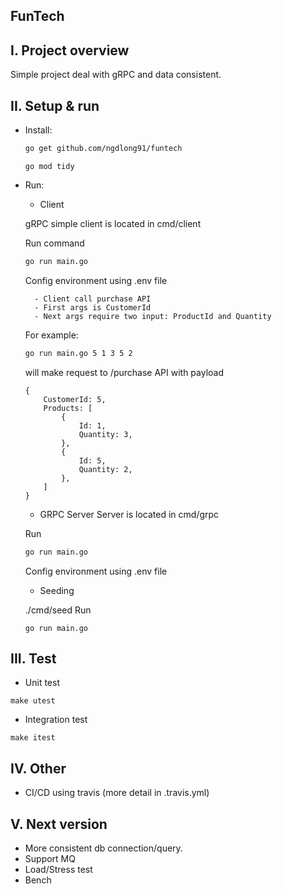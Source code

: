 FunTech
-

I. Project overview
---
Simple project deal with gRPC and data consistent.

II. Setup & run
-
- Install:
    
  ```sh
  go get github.com/ngdlong91/funtech
  ```
  
  ```shell script
  go mod tidy
  ```

- Run:

    - Client
    
    gRPC simple client is located in cmd/client
    
    Run command
    ```sh
    go run main.go
    ```
     
    Config environment using .env file
    
        - Client call purchase API
        - First args is CustomerId
        - Next args require two input: ProductId and Quantity
    
    For example:
    
    ```sh
    go run main.go 5 1 3 5 2
     ``` 
  will make request to /purchase API with payload
    ```code
    {
        CustomerId: 5,
        Products: [
            {
                Id: 1,
                Quantity: 3,
            },
            {
                Id: 5,
                Quantity: 2,
            },
        ]
    }
    ```
    - GRPC Server
    Server is located in cmd/grpc
    
    Run 
    ```sh
    go run main.go
    ```
    
  Config environment using .env file
  
  - Seeding
  
  ./cmd/seed
  Run
  ```shell script
  go run main.go
  ```
  
  
  
  
III. Test
---

- Unit test
```shell script
make utest
```

- Integration test
```shell script
make itest
```

IV. Other
---
- CI/CD using travis (more detail in .travis.yml)

V. Next version
---
- More consistent db connection/query. 
- Support MQ 
- Load/Stress test 
- Bench
